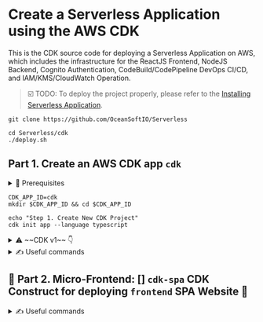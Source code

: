 # Create a Serverless Application using the AWS CDK

This is the CDK source code for deploying a Serverless Application on AWS, which includes the infrastructure for the ReactJS Frontend, NodeJS Backend, Cognito Authentication, CodeBuild/CodePipeline DevOps CI/CD, and IAM/KMS/CloudWatch Operation.

> ☑️ TODO: To deploy the project properly, please refer to the [Installing Serverless Application](docs/installation.md).

```
git clone https://github.com/OceanSoftIO/Serverless

cd Serverless/cdk
./deploy.sh
```

## Part 1. Create an AWS CDK app `cdk`

<details>
<summary>🚦 Prerequisites</summary>
  
  ~~npm install -g aws-cdk@1.177.0~~
  
  npm install -g aws-cdk

  # npm install -g npm@8.19.2
</details>

```
CDK_APP_ID=cdk
mkdir $CDK_APP_ID && cd $CDK_APP_ID

echo "Step 1. Create New CDK Project"
cdk init app --language typescript
```

<details><summary>⚠️ ~~CDK v1~~ 👇</summary>

```
echo "Step 2. package.json: Frontend, Backend, Authentication, DevOps CI/CD, and Operation"

echo "1. Hosting of React application code on S3 || As a CDN, CloudFront Distribution is placed in front of the S3 bucket to provide caching and HTTPS services."
npm install --save @aws-cdk/aws-s3 @aws-cdk/aws-s3-deployment @aws-cdk/aws-cloudfront

echo "2 & 3 & 4. Backend: API-Gateway, Lambda, DynamoDB"
npm install --save @aws-cdk/aws-apigateway @aws-cdk/aws-lambda @aws-cdk/aws-lambda-event-sources @aws-cdk/aws-dynamodb

echo "6. Authentication: Cognito"
npm install --save @aws-cdk/aws-cognito

echo "7. DevOps CI/CD"
npm install --save @aws-cdk/aws-codecommit @aws-cdk/aws-codebuild @aws-cdk/aws-codepipeline @aws-cdk/aws-codepipeline-actions @aws-cdk/aws-codestarnotifications 

echo "8. Operation: IAM, KMS, CloudWatch, CloudWatch Logs"
npm install --save @aws-cdk/aws-iam @aws-cdk/aws-kms @aws-cdk/aws-cloudwatch @aws-cdk/aws-cloudwatch-actions @aws-cdk/aws-logs
```

</details>

<details>
<summary>✍️ Useful commands</summary>
  
> The `cdk.json` file tells the CDK Toolkit how to execute your app.

* `npm run build`   compile typescript to js
* `npm run watch`   watch for changes and compile
* `npm run test`    perform the jest unit tests
* `cdk deploy`      deploy this stack to your default AWS account/region
* `cdk diff`        compare deployed stack with current state
* `cdk synth`       emits the synthesized CloudFormation template

</details>

## 💎 Part 2. Micro-Frontend: [] `cdk-spa` CDK Construct for deploying `frontend` SPA Website 🚀

<details>
<summary>✍️ Useful commands</summary>
  
> 💎 This **CDK TypeScript Construct Library** `cdk-spa` includes a construct `CdkSpa` and an interface `CdkSpaProps` to make deploying a Single Page Application (SPA) Website ([React.js](https://reactjs.org/docs/create-a-new-react-app.html) / [Vue.js](https://vuejs.org/) / [Angular](https://angular.io/)) to **AWS S3** behind **CloudFront CDN**, **Route53 DNS**, **AWS Certificate Manager SSL** as easy as 5 lines of code.

```
```

</details>

